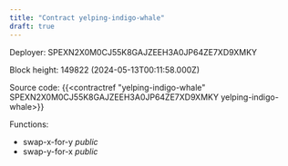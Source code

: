 ```yaml
---
title: "Contract yelping-indigo-whale"
draft: true
---
```

Deployer: SPEXN2X0M0CJ55K8GAJZEEH3A0JP64ZE7XD9XMKY


 



Block height: 149822 (2024-05-13T00:11:58.000Z)

Source code: {{<contractref "yelping-indigo-whale" SPEXN2X0M0CJ55K8GAJZEEH3A0JP64ZE7XD9XMKY yelping-indigo-whale>}}

Functions:

* swap-x-for-y _public_
* swap-y-for-x _public_

